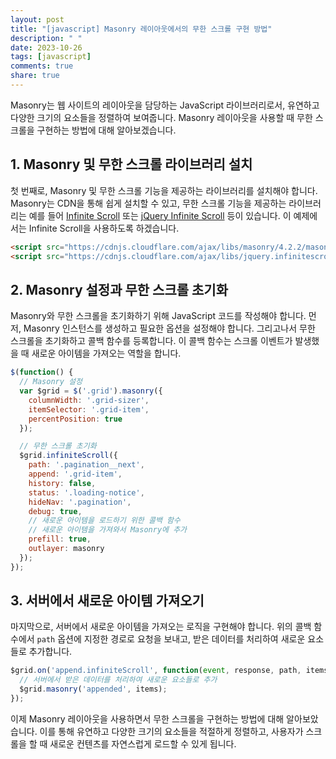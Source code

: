 ```yaml
---
layout: post
title: "[javascript] Masonry 레이아웃에서의 무한 스크롤 구현 방법"
description: " "
date: 2023-10-26
tags: [javascript]
comments: true
share: true
---
```


Masonry는 웹 사이트의 레이아웃을 담당하는 JavaScript 라이브러리로서, 유연하고 다양한 크기의 요소들을 정렬하여 보여줍니다. Masonry 레이아웃을 사용할 때 무한 스크롤을 구현하는 방법에 대해 알아보겠습니다.

## 1. Masonry 및 무한 스크롤 라이브러리 설치

첫 번째로, Masonry 및 무한 스크롤 기능을 제공하는 라이브러리를 설치해야 합니다. Masonry는 CDN을 통해 쉽게 설치할 수 있고, 무한 스크롤 기능을 제공하는 라이브러리는 예를 들어 [Infinite Scroll](https://infinite-scroll.com/) 또는 [jQuery Infinite Scroll](https://plugins.jquery.com/infinite-scroll/) 등이 있습니다. 이 예제에서는 Infinite Scroll을 사용하도록 하겠습니다.

```html
<script src="https://cdnjs.cloudflare.com/ajax/libs/masonry/4.2.2/masonry.pkgd.min.js"></script>
<script src="https://cdnjs.cloudflare.com/ajax/libs/jquery.infinitescroll/3.0.5/jquery.infinitescroll.min.js"></script>
```

## 2. Masonry 설정과 무한 스크롤 초기화

Masonry와 무한 스크롤을 초기화하기 위해 JavaScript 코드를 작성해야 합니다. 먼저, Masonry 인스턴스를 생성하고 필요한 옵션을 설정해야 합니다. 그리고나서 무한 스크롤을 초기화하고 콜백 함수를 등록합니다. 이 콜백 함수는 스크롤 이벤트가 발생했을 때 새로운 아이템을 가져오는 역할을 합니다.

```javascript
$(function() {
  // Masonry 설정
  var $grid = $('.grid').masonry({
    columnWidth: '.grid-sizer',
    itemSelector: '.grid-item',
    percentPosition: true
  });

  // 무한 스크롤 초기화
  $grid.infiniteScroll({
    path: '.pagination__next',
    append: '.grid-item',
    history: false,
    status: '.loading-notice',
    hideNav: '.pagination',
    debug: true,
    // 새로운 아이템을 로드하기 위한 콜백 함수
    // 새로운 아이템을 가져와서 Masonry에 추가
    prefill: true,
    outlayer: masonry
  });
});
```

## 3. 서버에서 새로운 아이템 가져오기

마지막으로, 서버에서 새로운 아이템을 가져오는 로직을 구현해야 합니다. 위의 콜백 함수에서 `path` 옵션에 지정한 경로로 요청을 보내고, 받은 데이터를 처리하여 새로운 요소들로 추가합니다.

```javascript
$grid.on('append.infiniteScroll', function(event, response, path, items) {
  // 서버에서 받은 데이터를 처리하여 새로운 요소들로 추가
  $grid.masonry('appended', items);
});
```

이제 Masonry 레이아웃을 사용하면서 무한 스크롤을 구현하는 방법에 대해 알아보았습니다. 이를 통해 유연하고 다양한 크기의 요소들을 적절하게 정렬하고, 사용자가 스크롤을 할 때 새로운 컨텐츠를 자연스럽게 로드할 수 있게 됩니다.